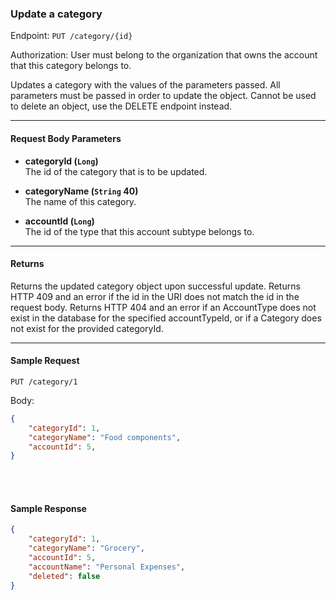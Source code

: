 ### Update a category
Endpoint: `PUT /category/{id}`

Authorization: User must belong to the organization that owns the account that this category belongs to. 

Updates a category with the values of the parameters passed. All parameters must be passed in order to update the object. Cannot be used to delete an object, use the DELETE endpoint instead.
___

#### Request Body Parameters
- **categoryId (`Long`)**<br/>
The id of the category that is to be updated.

- **categoryName (`String` 40)**<br/>
The name of this category.

- **accountId (`Long`)**<br/>
The id of the type that this account subtype belongs to.

___
#### Returns
Returns the updated category object upon successful update. Returns HTTP 409 and an error if the id in the URI does not match the id in the request body. Returns HTTP 404 and an error if an AccountType does not exist in the database for the specified accountTypeId, or if a Category does not exist for the provided categoryId.
___


#### Sample Request
`PUT /category/1`

Body:
```json
{
    "categoryId": 1,
    "categoryName": "Food components",
    "accountId": 5,
}
```
<br/><br/>

#### Sample Response
```json
{
    "categoryId": 1,
    "categoryName": "Grocery",
    "accountId": 5,
    "accountName": "Personal Expenses",
    "deleted": false
}
```

